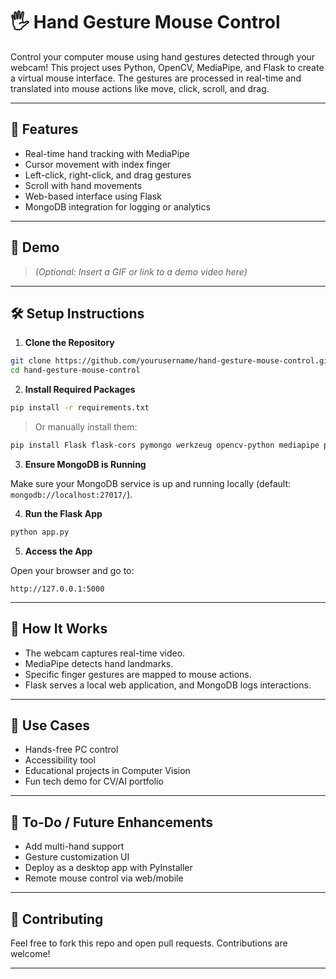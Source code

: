 # 🖐️ Hand Gesture Mouse Control

Control your computer mouse using hand gestures detected through your webcam! This project uses Python, OpenCV, MediaPipe, and Flask to create a virtual mouse interface. The gestures are processed in real-time and translated into mouse actions like move, click, scroll, and drag.

---

## 🚀 Features

* Real-time hand tracking with MediaPipe
* Cursor movement with index finger
* Left-click, right-click, and drag gestures
* Scroll with hand movements
* Web-based interface using Flask
* MongoDB integration for logging or analytics

---

## 📸 Demo

> *(Optional: Insert a GIF or link to a demo video here)*

---

## 🛠️ Setup Instructions

1. **Clone the Repository**

```bash
git clone https://github.com/yourusername/hand-gesture-mouse-control.git
cd hand-gesture-mouse-control
```

2. **Install Required Packages**

```bash
pip install -r requirements.txt
```

> Or manually install them:

```bash
pip install Flask flask-cors pymongo werkzeug opencv-python mediapipe pyautogui
```

3. **Ensure MongoDB is Running**

Make sure your MongoDB service is up and running locally (default: `mongodb://localhost:27017/`).

4. **Run the Flask App**

```bash
python app.py
```

5. **Access the App**

Open your browser and go to:

```
http://127.0.0.1:5000
```

---

## 🧠 How It Works

* The webcam captures real-time video.
* MediaPipe detects hand landmarks.
* Specific finger gestures are mapped to mouse actions.
* Flask serves a local web application, and MongoDB logs interactions.

---

## 🧪 Use Cases

* Hands-free PC control
* Accessibility tool
* Educational projects in Computer Vision
* Fun tech demo for CV/AI portfolio

---

## 📝 To-Do / Future Enhancements

* Add multi-hand support
* Gesture customization UI
* Deploy as a desktop app with PyInstaller
* Remote mouse control via web/mobile

---

## 🤝 Contributing

Feel free to fork this repo and open pull requests. Contributions are welcome!

---
